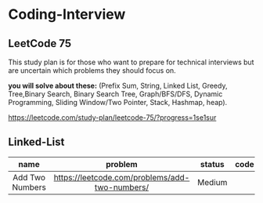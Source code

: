 # Coding-Interview

## LeetCode 75

This study plan is for those who want to prepare for technical interviews but are uncertain which problems they should focus on. 

**you will solve about these:** (Prefix Sum, String, Linked List, Greedy, Tree,Binary Search, Binary Search Tree, Graph/BFS/DFS, Dynamic Programming, Sliding Window/Two Pointer, Stack, Hashmap, heap).

https://leetcode.com/study-plan/leetcode-75/?progress=1se1sur


## Linked-List

| name    | problem | status | code | video |
| :---:   | :---:   | :---:  | :---:|:---:  |
| Add Two Numbers | https://leetcode.com/problems/add-two-numbers/   | Medium    |      | NO|